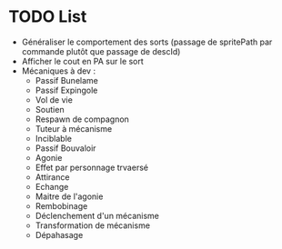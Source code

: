 # TODO List

- Généraliser le comportement des sorts (passage de spritePath par commande plutôt que passage de descId)
- Afficher le cout en PA sur le sort
- Mécaniques à dev : 
  - Passif Bunelame
  - Passif Expingole
  - Vol de vie
  - Soutien
  - Respawn de compagnon
  - Tuteur à mécanisme
  - Inciblable
  - Passif Bouvaloir
  - Agonie
  - Effet par personnage trvaersé
  - Attirance
  - Echange
  - Maitre de l'agonie
  - Rembobinage
  - Déclenchement d'un mécanisme
  - Transformation de mécanisme
  - Dépahasage